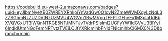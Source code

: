 https://codebuild.eu-west-2.amazonaws.com/badges?uuid=eyJlbmNyeXB0ZWREYXRhIjoiYnVadGw0Q1ovN2ZmeWlVMXgyLzNqL3ZZSGhmNzZUZDVtNzUzMVU4WGVnZlBwMVpqTFFPTGFheEx1M3plaUdBbXVQVGxUT3lWQnNTRGE5NTJMNTJvTVdrPSIsIml2UGFyYW1ldGVyU3BlYyI6IndidUtmNGdFemNRTytzTVEiLCJtYXRlcmlhbFNldFNlcmlhbCI6MX0%3D&branch=main
